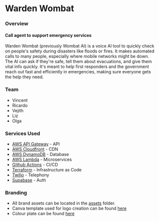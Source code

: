 # Warden Wombat

### Overview

#### Call agent to support emergency services
Warden Wombat (previously Wombat AI) is a voice AI tool to quickly check on people's safety during disasters like floods or fires. It makes automated calls to many people, especially where mobile networks might be down. The AI can ask if they're safe, tell them about evacuations, and give them vital info quickly. It's meant to help first responders and the government reach out fast and efficiently in emergencies, making sure everyone gets the help they need.

### Team
* Vincent
* Ricardo
* Vejith
* Liz
* Olga

### Services Used
* [AWS API Gateway](https://aws.amazon.com/api-gateway/) - API
* [AWS Cloudfront](https://aws.amazon.com/cloudfront/) - CDN
* [AWS DynamoDB](https://aws.amazon.com/dynamodb/) - Database
* [AWS Lambda](https://aws.amazon.com/lambda/) - Microservices
* [Github Actions](https://github.com/features/actions) - CI/CD
* [Terraform](https://www.terraform.io/) - Infrastructure as Code
* [Twilio](https://www.twilio.com/) - Telephony
* [Supabase](https://supabase.io/) - Auth

### Branding
- All brand assets can be located in the [assets](./assets) folder.
- Canva template used for logo creation can be found [here](https://www.canva.com/design/DAF0sIh1bco/jCpAsKwK_VQ6dd4Ne_WVug/edit?utm_content=DAF0sIh1bco&utm_campaign=designshare&utm_medium=link2&utm_source=sharebutton)
- Colour plate can be found [here](https://coolors.co/palette/fffcf2-ccc5b9-403d39-252422-eb5e28)
